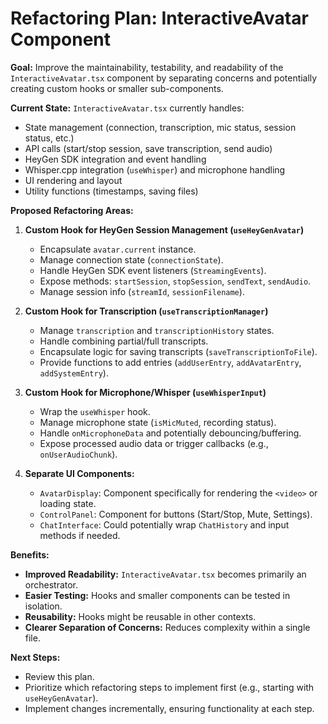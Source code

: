# Refactoring Plan: InteractiveAvatar Component

**Goal:** Improve the maintainability, testability, and readability of the `InteractiveAvatar.tsx` component by separating concerns and potentially creating custom hooks or smaller sub-components.

**Current State:**
`InteractiveAvatar.tsx` currently handles:
- State management (connection, transcription, mic status, session status, etc.)
- API calls (start/stop session, save transcription, send audio)
- HeyGen SDK integration and event handling
- Whisper.cpp integration (`useWhisper`) and microphone handling
- UI rendering and layout
- Utility functions (timestamps, saving files)

**Proposed Refactoring Areas:**

1.  **Custom Hook for HeyGen Session Management (`useHeyGenAvatar`)**
    *   Encapsulate `avatar.current` instance.
    *   Manage connection state (`connectionState`).
    *   Handle HeyGen SDK event listeners (`StreamingEvents`).
    *   Expose methods: `startSession`, `stopSession`, `sendText`, `sendAudio`.
    *   Manage session info (`streamId`, `sessionFilename`).

2.  **Custom Hook for Transcription (`useTranscriptionManager`)**
    *   Manage `transcription` and `transcriptionHistory` states.
    *   Handle combining partial/full transcripts.
    *   Encapsulate logic for saving transcripts (`saveTranscriptionToFile`).
    *   Provide functions to add entries (`addUserEntry`, `addAvatarEntry`, `addSystemEntry`).

3.  **Custom Hook for Microphone/Whisper (`useWhisperInput`)**
    *   Wrap the `useWhisper` hook.
    *   Manage microphone state (`isMicMuted`, recording status).
    *   Handle `onMicrophoneData` and potentially debouncing/buffering.
    *   Expose processed audio data or trigger callbacks (e.g., `onUserAudioChunk`).

4.  **Separate UI Components:**
    *   `AvatarDisplay`: Component specifically for rendering the `<video>` or loading state.
    *   `ControlPanel`: Component for buttons (Start/Stop, Mute, Settings).
    *   `ChatInterface`: Could potentially wrap `ChatHistory` and input methods if needed.

**Benefits:**
- **Improved Readability:** `InteractiveAvatar.tsx` becomes primarily an orchestrator.
- **Easier Testing:** Hooks and smaller components can be tested in isolation.
- **Reusability:** Hooks might be reusable in other contexts.
- **Clearer Separation of Concerns:** Reduces complexity within a single file.

**Next Steps:**
- Review this plan.
- Prioritize which refactoring steps to implement first (e.g., starting with `useHeyGenAvatar`).
- Implement changes incrementally, ensuring functionality at each step.

